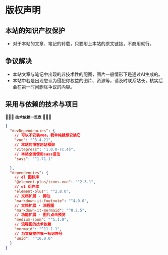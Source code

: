 # 版权声明
## 本站的知识产权保护

- 对于本站的文章、笔记的转载，只要附上本站的原文链接，不商用就行。

## 争议解决

- 本站文章与笔记中出现的非技术性的配图，图片一般情形下是通过AI生成的。
- 本站中若是出现您认为侵犯你权益的图片、资源等，请及时联系站长，核实后会在第一时间删除争议的内容。


## 采用与依赖的技术与项目


🏐🏐🏐  **`技术依赖一览表`**  🏐🏐🏐  

```json
{
  "devDependencies": {
    // 可以不安装vue，我单纯就想安装它
    "vue": "^3.4.21",
    // 本站的博客网站框架
    "vitepress": "1.0.0-rc.45",
    // 本站全面使用sass语法
    "sass": "^1.71.1"

  },
  "dependencies": {
    // el 图标库
    "@element-plus/icons-vue": "^2.3.1",
    // el 组件库
    "element-plus": "^2.8.0",
    // 文档扩展 - 脚注
    "markdown-it-footnote": "^4.0.0",
    // 文档扩展 - 流程图
    "markdown-it-mermaid": "^0.2.5",
    // 功能扩展 - 图片点击预览
    "medium-zoom": "^1.1.0",
    // 流程图的技术依赖
    "mermaid": "^11.1.1",
    // 为文章提供唯一标识符号
    "uuid": "^10.0.0"
  }
}
```